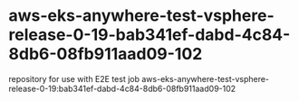 # aws-eks-anywhere-test-vsphere-release-0-19-bab341ef-dabd-4c84-8db6-08fb911aad09-102
repository for use with E2E test job aws-eks-anywhere-test-vsphere-release-0-19:bab341ef-dabd-4c84-8db6-08fb911aad09-102
